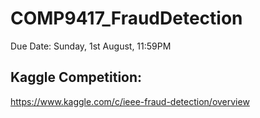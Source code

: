 # COMP9417_FraudDetection

Due Date: Sunday, 1st August, 11:59PM

## Kaggle Competition:
https://www.kaggle.com/c/ieee-fraud-detection/overview
